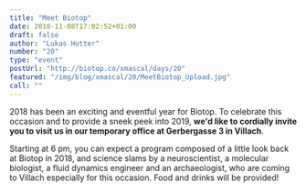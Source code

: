 ```yaml
---
title: "Meet Biotop"
date: 2018-11-08T17:02:52+01:00
draft: false
author: "Lukas Hutter"
number: "20"
type: "event"
postUrl: "http://biotop.co/xmascal/days/20"
featured: "/img/blog/xmascal/20/MeetBiotop_Upload.jpg"
call: ""
---
```

2018 has been an exciting and eventful year for Biotop. To celebrate this occasion and to provide a sneek peek into 2019, **we'd like to cordially invite you to visit us in our temporary office at Gerbergasse 3 in Villach**.

Starting at 6 pm, you can expect a program composed of a little look back at Biotop in 2018, and science slams by a neuroscientist, a molecular biologist, a fluid dynamics engineer and an archaeologist, who are coming to Villach especially for this occasion. Food and drinks will be provided!
